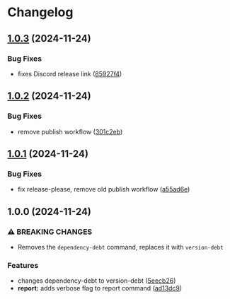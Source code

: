 # Changelog

## [1.0.3](https://github.com/xeel-dev/xeel-cli/compare/v1.0.2...v1.0.3) (2024-11-24)


### Bug Fixes

* fixes Discord release link ([85927f4](https://github.com/xeel-dev/xeel-cli/commit/85927f495f18abc90dfc46d7ac4a098141b7e72a))

## [1.0.2](https://github.com/xeel-dev/xeel-cli/compare/v1.0.1...v1.0.2) (2024-11-24)


### Bug Fixes

* remove publish workflow ([301c2eb](https://github.com/xeel-dev/xeel-cli/commit/301c2eb1bf6ac10d885b57af166213c48d7f603f))

## [1.0.1](https://github.com/xeel-dev/xeel-cli/compare/v1.0.0...v1.0.1) (2024-11-24)


### Bug Fixes

* fix release-please, remove old publish workflow ([a55ad6e](https://github.com/xeel-dev/xeel-cli/commit/a55ad6eb22a204eb848a333857ad45cc302fc7cf))

## 1.0.0 (2024-11-24)


### ⚠ BREAKING CHANGES

* Removes the `dependency-debt` command, replaces it with `version-debt`

### Features

* changes dependency-debt to version-debt ([5eecb26](https://github.com/xeel-dev/xeel-cli/commit/5eecb266f029c0dd606a2a0bf9f098c15832f2ea))
* **report:** adds verbose flag to report command ([ad13dc9](https://github.com/xeel-dev/xeel-cli/commit/ad13dc996f83c25479880910f9e9eb1033a37912))
